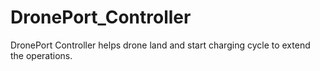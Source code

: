 # DronePort_Controller
DronePort Controller helps drone land and start charging cycle to extend the operations.  

